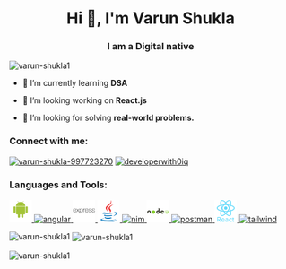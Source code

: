 <h1 align="center">Hi 👋, I'm Varun Shukla</h1>
<h3 align="center">I am a Digital native</h3>

<p align="left"> <img src="https://komarev.com/ghpvc/?username=varun-shukla1&label=Profile%20views&color=0e75b6&style=flat" alt="varun-shukla1" /> </p>


- 🔭 I’m currently learning **DSA**

- 👯 I’m looking working on **React.js**

- 🤝 I’m looking for solving **real-world problems.**

<h3 align="left">Connect with me:</h3>
<p align="left">
<a href="https://linkedin.com/in/varun-shukla-997723270" target="blank"><img align="center" src="https://raw.githubusercontent.com/rahuldkjain/github-profile-readme-generator/master/src/images/icons/Social/linked-in-alt.svg" alt="varun-shukla-997723270" height="30" width="40" /></a>
<a href="https://instagram.com/developerwith0iq" target="blank"><img align="center" src="https://raw.githubusercontent.com/rahuldkjain/github-profile-readme-generator/master/src/images/icons/Social/instagram.svg" alt="developerwith0iq" height="30" width="40" /></a>
</p>

<h3 align="left">Languages and Tools:</h3>
<p align="left"> <a href="https://developer.android.com" target="_blank" rel="noreferrer"> <img src="https://raw.githubusercontent.com/devicons/devicon/master/icons/android/android-original-wordmark.svg" alt="android" width="40" height="40"/> </a> <a href="https://angular.io" target="_blank" rel="noreferrer"> <img src="https://angular.io/assets/images/logos/angular/angular.svg" alt="angular" width="40" height="40"/> </a> <a href="https://expressjs.com" target="_blank" rel="noreferrer"> <img src="https://raw.githubusercontent.com/devicons/devicon/master/icons/express/express-original-wordmark.svg" alt="express" width="40" height="40"/> </a> <a href="https://www.java.com" target="_blank" rel="noreferrer"> <img src="https://raw.githubusercontent.com/devicons/devicon/master/icons/java/java-original.svg" alt="java" width="40" height="40"/> </a> <a href="https://nim-lang.org/" target="_blank" rel="noreferrer"> <img src="https://www.vectorlogo.zone/logos/nim-lang/nim-lang-icon.svg" alt="nim" width="40" height="40"/> </a> <a href="https://nodejs.org" target="_blank" rel="noreferrer"> <img src="https://raw.githubusercontent.com/devicons/devicon/master/icons/nodejs/nodejs-original-wordmark.svg" alt="nodejs" width="40" height="40"/> </a> <a href="https://postman.com" target="_blank" rel="noreferrer"> <img src="https://www.vectorlogo.zone/logos/getpostman/getpostman-icon.svg" alt="postman" width="40" height="40"/> </a> <a href="https://reactjs.org/" target="_blank" rel="noreferrer"> <img src="https://raw.githubusercontent.com/devicons/devicon/master/icons/react/react-original-wordmark.svg" alt="react" width="40" height="40"/> </a> <a href="https://tailwindcss.com/" target="_blank" rel="noreferrer"> <img src="https://www.vectorlogo.zone/logos/tailwindcss/tailwindcss-icon.svg" alt="tailwind" width="40" height="40"/> </a> </p>

<p><img align="left" src="https://github-readme-stats.vercel.app/api/top-langs?username=varun-shukla1&show_icons=true&locale=en&layout=compact" alt="varun-shukla1" /></p>

<p>&nbsp;<img align="center" src="https://github-readme-stats.vercel.app/api?username=varun-shukla1&show_icons=true&locale=en" alt="varun-shukla1" /></p>

<p><img align="center" src="https://github-readme-streak-stats.herokuapp.com/?user=varun-shukla1&" alt="varun-shukla1" /></p>
